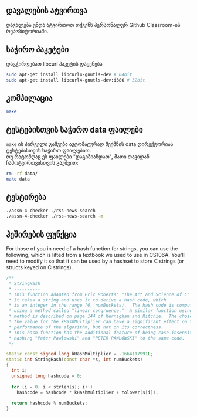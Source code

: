## დავალების ატვირთვა
დავალება უნდა ატვირთოთ თქვენს პერსონალურ Github Classroom-ის რეპოზიტორიაში.

## საჭირო პაკეტები
დაგჭირდებათ libcurl პაკეტის დაყენება
```sh
sudo apt-get install libcurl4-gnutls-dev # 64bit
sudo apt-get install libcurl4-gnutls-dev:i386 # 32bit
```

## კომპილაცია
```sh
make
```

## ტესტებისთვის საჭირო data ფაილები
`make` ის პირველი გაშვება ავტომატურად შექმნის data დირექტორიას ტესტებისთვის საჭირო ფაილებით.  
თუ რატომღაც ეს ფაილები "დაგიზიანდათ", მათი თავიდან ჩამოტვირთვისთვის გაუშვით:
```sh
rm -rf data/
make data
```

## ტესტირება
```sh
./assn-4-checker ./rss-news-search
./assn-4-checker ./rss-news-search -m
```

## ჰეშირების ფუნქცია
For those of you in need of a hash function for strings,
you can use the following, which is lifted from a textbook
we used to use in CS106A.  You'll need to modify it so that
it can be used by a hashset to store C strings (or structs
keyed on C strings).

```cpp
/** 
 * StringHash                     
 * ----------  
 * This function adapted from Eric Roberts' "The Art and Science of C"
 * It takes a string and uses it to derive a hash code, which   
 * is an integer in the range [0, numBuckets).  The hash code is computed  
 * using a method called "linear congruence."  A similar function using this     
 * method is described on page 144 of Kernighan and Ritchie.  The choice of                                                     
 * the value for the kHashMultiplier can have a significant effect on the                            
 * performance of the algorithm, but not on its correctness.                                                    
 * This hash function has the additional feature of being case-insensitive,  
 * hashing "Peter Pawlowski" and "PETER PAWLOWSKI" to the same code.  
 */  

static const signed long kHashMultiplier = -1664117991L;
static int StringHash(const char *s, int numBuckets)  
{            
  int i;
  unsigned long hashcode = 0;
  
  for (i = 0; i < strlen(s); i++)  
    hashcode = hashcode * kHashMultiplier + tolower(s[i]);  
  
  return hashcode % numBuckets;                                
}
```
